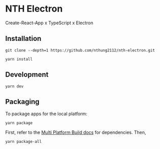 # NTH Electron

Create-React-App x TypeScript x Electron

## Installation

```
git clone --depth=1 https://github.com/nthung2112/nth-electron.git

yarn install
```

## Development

```
yarn dev
```

## Packaging

To package apps for the local platform:

```
yarn package
```

First, refer to the [Multi Platform Build docs](https://www.electron.build/multi-platform-build) for dependencies. Then,

```
yarn package-all
```